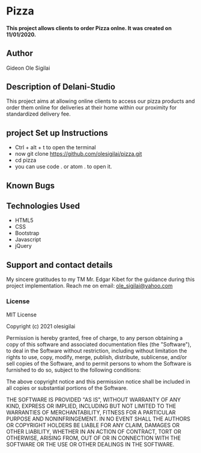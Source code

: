 #   Pizza 
#### This project allows clients to order Pizza onlne. It was created on 11/01/2020.
## Author
Gideon Ole Sigilai
## Description of Delani-Studio
This project aims at allowing online clients to access our pizza products and order them online for deliveries at their home within our proximity for standardized delivery fee.
## project Set up Instructions
* Ctrl + alt + t to open the terminal
* now git clone https://github.com/olesigilai/pizza.git
* cd pizza 
* you can use code . or atom . to open it.

## Known Bugs

## Technologies Used
* HTML5
* CSS
* Bootstrap
* Javascript
* jQuery
## Support and contact details
My sincere gratitudes to my TM  Mr. Edgar Kibet for the guidance during this project implementation.
Reach me on email: ole_sigilai@yahoo.com
### License
MIT License

Copyright (c) 2021 olesigilai

Permission is hereby granted, free of charge, to any person obtaining a copy of this software and associated documentation files (the "Software"), to deal in the Software without restriction, including without limitation the rights to use, copy, modify, merge, publish, distribute, sublicense, and/or sell copies of the Software, and to permit persons to whom the Software is furnished to do so, subject to the following conditions:

The above copyright notice and this permission notice shall be included in all copies or substantial portions of the Software.

THE SOFTWARE IS PROVIDED "AS IS", WITHOUT WARRANTY OF ANY KIND, EXPRESS OR IMPLIED, INCLUDING BUT NOT LIMITED TO THE WARRANTIES OF MERCHANTABILITY, FITNESS FOR A PARTICULAR PURPOSE AND NONINFRINGEMENT. IN NO EVENT SHALL THE AUTHORS OR COPYRIGHT HOLDERS BE LIABLE FOR ANY CLAIM, DAMAGES OR OTHER LIABILITY, WHETHER IN AN ACTION OF CONTRACT, TORT OR OTHERWISE, ARISING FROM, OUT OF OR IN CONNECTION WITH THE SOFTWARE OR THE USE OR OTHER DEALINGS IN THE SOFTWARE.